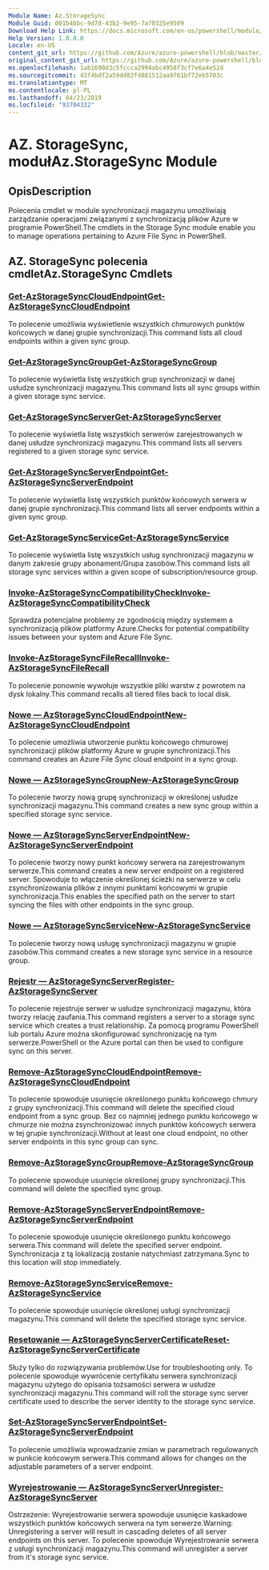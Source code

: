 ```yaml
---
Module Name: Az.StorageSync
Module Guid: 001b4bbc-9d7d-43b2-9e95-7a70325e9509
Download Help Link: https://docs.microsoft.com/en-us/powershell/module/az.storagesync
Help Version: 1.0.0.0
Locale: en-US
content_git_url: https://github.com/Azure/azure-powershell/blob/master/src/StorageSync/StorageSync/help/Az.StorageSync.md
original_content_git_url: https://github.com/Azure/azure-powershell/blob/master/src/StorageSync/StorageSync/help/Az.StorageSync.md
ms.openlocfilehash: 1ab1690d3c5fccca2994abc4958f3cf7e6a4e52d
ms.sourcegitcommit: 43f4bdf2a59dd82fd881512aa9761bf72eb5703c
ms.translationtype: MT
ms.contentlocale: pl-PL
ms.lasthandoff: 04/23/2019
ms.locfileid: "93704332"
---
```

# <span data-ttu-id="15a51-101">AZ. StorageSync, moduł</span><span class="sxs-lookup"><span data-stu-id="15a51-101">Az.StorageSync Module</span></span>
## <span data-ttu-id="15a51-102">Opis</span><span class="sxs-lookup"><span data-stu-id="15a51-102">Description</span></span>
<span data-ttu-id="15a51-103">Polecenia cmdlet w module synchronizacji magazynu umożliwiają zarządzanie operacjami związanymi z synchronizacją plików Azure w programie PowerShell.</span><span class="sxs-lookup"><span data-stu-id="15a51-103">The cmdlets in the Storage Sync module enable you to manage operations pertaining to Azure File Sync in PowerShell.</span></span>

## <span data-ttu-id="15a51-104">AZ. StorageSync polecenia cmdlet</span><span class="sxs-lookup"><span data-stu-id="15a51-104">Az.StorageSync Cmdlets</span></span>
### [<span data-ttu-id="15a51-105">Get-AzStorageSyncCloudEndpoint</span><span class="sxs-lookup"><span data-stu-id="15a51-105">Get-AzStorageSyncCloudEndpoint</span></span>](Get-AzStorageSyncCloudEndpoint.md)
<span data-ttu-id="15a51-106">To polecenie umożliwia wyświetlenie wszystkich chmurowych punktów końcowych w danej grupie synchronizacji.</span><span class="sxs-lookup"><span data-stu-id="15a51-106">This command lists all cloud endpoints within a given sync group.</span></span>

### [<span data-ttu-id="15a51-107">Get-AzStorageSyncGroup</span><span class="sxs-lookup"><span data-stu-id="15a51-107">Get-AzStorageSyncGroup</span></span>](Get-AzStorageSyncGroup.md)
<span data-ttu-id="15a51-108">To polecenie wyświetla listę wszystkich grup synchronizacji w danej usłudze synchronizacji magazynu.</span><span class="sxs-lookup"><span data-stu-id="15a51-108">This command lists all sync groups within a given storage sync service.</span></span>

### [<span data-ttu-id="15a51-109">Get-AzStorageSyncServer</span><span class="sxs-lookup"><span data-stu-id="15a51-109">Get-AzStorageSyncServer</span></span>](Get-AzStorageSyncServer.md)
<span data-ttu-id="15a51-110">To polecenie wyświetla listę wszystkich serwerów zarejestrowanych w danej usłudze synchronizacji magazynu.</span><span class="sxs-lookup"><span data-stu-id="15a51-110">This command lists all servers registered to a given storage sync service.</span></span>

### [<span data-ttu-id="15a51-111">Get-AzStorageSyncServerEndpoint</span><span class="sxs-lookup"><span data-stu-id="15a51-111">Get-AzStorageSyncServerEndpoint</span></span>](Get-AzStorageSyncServerEndpoint.md)
<span data-ttu-id="15a51-112">To polecenie wyświetla listę wszystkich punktów końcowych serwera w danej grupie synchronizacji.</span><span class="sxs-lookup"><span data-stu-id="15a51-112">This command lists all server endpoints within a given sync group.</span></span>

### [<span data-ttu-id="15a51-113">Get-AzStorageSyncService</span><span class="sxs-lookup"><span data-stu-id="15a51-113">Get-AzStorageSyncService</span></span>](Get-AzStorageSyncService.md)
<span data-ttu-id="15a51-114">To polecenie wyświetla listę wszystkich usług synchronizacji magazynu w danym zakresie grupy abonament/Grupa zasobów.</span><span class="sxs-lookup"><span data-stu-id="15a51-114">This command lists all storage sync services within a given scope of subscription/resource group.</span></span>

### [<span data-ttu-id="15a51-115">Invoke-AzStorageSyncCompatibilityCheck</span><span class="sxs-lookup"><span data-stu-id="15a51-115">Invoke-AzStorageSyncCompatibilityCheck</span></span>](Invoke-AzStorageSyncCompatibilityCheck.md)
<span data-ttu-id="15a51-116">Sprawdza potencjalne problemy ze zgodnością między systemem a synchronizacją plików platformy Azure.</span><span class="sxs-lookup"><span data-stu-id="15a51-116">Checks for potential compatibility issues between your system and Azure File Sync.</span></span>

### [<span data-ttu-id="15a51-117">Invoke-AzStorageSyncFileRecall</span><span class="sxs-lookup"><span data-stu-id="15a51-117">Invoke-AzStorageSyncFileRecall</span></span>](Invoke-AzStorageSyncFileRecall.md)
<span data-ttu-id="15a51-118">To polecenie ponownie wywołuje wszystkie pliki warstw z powrotem na dysk lokalny.</span><span class="sxs-lookup"><span data-stu-id="15a51-118">This command recalls all tiered files back to local disk.</span></span>

### [<span data-ttu-id="15a51-119">Nowe — AzStorageSyncCloudEndpoint</span><span class="sxs-lookup"><span data-stu-id="15a51-119">New-AzStorageSyncCloudEndpoint</span></span>](New-AzStorageSyncCloudEndpoint.md)
<span data-ttu-id="15a51-120">To polecenie umożliwia utworzenie punktu końcowego chmurowej synchronizacji plików platformy Azure w grupie synchronizacji.</span><span class="sxs-lookup"><span data-stu-id="15a51-120">This command creates an Azure File Sync cloud endpoint in a sync group.</span></span>

### [<span data-ttu-id="15a51-121">Nowe — AzStorageSyncGroup</span><span class="sxs-lookup"><span data-stu-id="15a51-121">New-AzStorageSyncGroup</span></span>](New-AzStorageSyncGroup.md)
<span data-ttu-id="15a51-122">To polecenie tworzy nową grupę synchronizacji w określonej usłudze synchronizacji magazynu.</span><span class="sxs-lookup"><span data-stu-id="15a51-122">This command creates a new sync group within a specified storage sync service.</span></span>

### [<span data-ttu-id="15a51-123">Nowe — AzStorageSyncServerEndpoint</span><span class="sxs-lookup"><span data-stu-id="15a51-123">New-AzStorageSyncServerEndpoint</span></span>](New-AzStorageSyncServerEndpoint.md)
<span data-ttu-id="15a51-124">To polecenie tworzy nowy punkt końcowy serwera na zarejestrowanym serwerze.</span><span class="sxs-lookup"><span data-stu-id="15a51-124">This command creates a new server endpoint on a registered server.</span></span> <span data-ttu-id="15a51-125">Spowoduje to włączenie określonej ścieżki na serwerze w celu zsynchronizowania plików z innymi punktami końcowymi w grupie synchronizacja.</span><span class="sxs-lookup"><span data-stu-id="15a51-125">This enables the specified path on the server to start syncing the files with other endpoints in the sync group.</span></span>

### [<span data-ttu-id="15a51-126">Nowe — AzStorageSyncService</span><span class="sxs-lookup"><span data-stu-id="15a51-126">New-AzStorageSyncService</span></span>](New-AzStorageSyncService.md)
<span data-ttu-id="15a51-127">To polecenie tworzy nową usługę synchronizacji magazynu w grupie zasobów.</span><span class="sxs-lookup"><span data-stu-id="15a51-127">This command creates a new storage sync service in a resource group.</span></span>

### [<span data-ttu-id="15a51-128">Rejestr — AzStorageSyncServer</span><span class="sxs-lookup"><span data-stu-id="15a51-128">Register-AzStorageSyncServer</span></span>](Register-AzStorageSyncServer.md)
<span data-ttu-id="15a51-129">To polecenie rejestruje serwer w usłudze synchronizacji magazynu, która tworzy relację zaufania.</span><span class="sxs-lookup"><span data-stu-id="15a51-129">This command registers a server to a storage sync service which creates a trust relationship.</span></span> <span data-ttu-id="15a51-130">Za pomocą programu PowerShell lub portalu Azure można skonfigurować synchronizację na tym serwerze.</span><span class="sxs-lookup"><span data-stu-id="15a51-130">PowerShell or the Azure portal can then be used to configure sync on this server.</span></span>

### [<span data-ttu-id="15a51-131">Remove-AzStorageSyncCloudEndpoint</span><span class="sxs-lookup"><span data-stu-id="15a51-131">Remove-AzStorageSyncCloudEndpoint</span></span>](Remove-AzStorageSyncCloudEndpoint.md)
<span data-ttu-id="15a51-132">To polecenie spowoduje usunięcie określonego punktu końcowego chmury z grupy synchronizacji.</span><span class="sxs-lookup"><span data-stu-id="15a51-132">This command will delete the specified cloud endpoint from a sync group.</span></span> <span data-ttu-id="15a51-133">Bez co najmniej jednego punktu końcowego w chmurze nie można zsynchronizować innych punktów końcowych serwera w tej grupie synchronizacji.</span><span class="sxs-lookup"><span data-stu-id="15a51-133">Without at least one cloud endpoint, no other server endpoints in this sync group can sync.</span></span>

### [<span data-ttu-id="15a51-134">Remove-AzStorageSyncGroup</span><span class="sxs-lookup"><span data-stu-id="15a51-134">Remove-AzStorageSyncGroup</span></span>](Remove-AzStorageSyncGroup.md)
<span data-ttu-id="15a51-135">To polecenie spowoduje usunięcie określonej grupy synchronizacji.</span><span class="sxs-lookup"><span data-stu-id="15a51-135">This command will delete the specified sync group.</span></span>

### [<span data-ttu-id="15a51-136">Remove-AzStorageSyncServerEndpoint</span><span class="sxs-lookup"><span data-stu-id="15a51-136">Remove-AzStorageSyncServerEndpoint</span></span>](Remove-AzStorageSyncServerEndpoint.md)
<span data-ttu-id="15a51-137">To polecenie spowoduje usunięcie określonego punktu końcowego serwera.</span><span class="sxs-lookup"><span data-stu-id="15a51-137">This command will delete the specified server endpoint.</span></span> <span data-ttu-id="15a51-138">Synchronizacja z tą lokalizacją zostanie natychmiast zatrzymana.</span><span class="sxs-lookup"><span data-stu-id="15a51-138">Sync to this location will stop immediately.</span></span>

### [<span data-ttu-id="15a51-139">Remove-AzStorageSyncService</span><span class="sxs-lookup"><span data-stu-id="15a51-139">Remove-AzStorageSyncService</span></span>](Remove-AzStorageSyncService.md)
<span data-ttu-id="15a51-140">To polecenie spowoduje usunięcie określonej usługi synchronizacji magazynu.</span><span class="sxs-lookup"><span data-stu-id="15a51-140">This command will delete the specified storage sync service.</span></span>

### [<span data-ttu-id="15a51-141">Resetowanie — AzStorageSyncServerCertificate</span><span class="sxs-lookup"><span data-stu-id="15a51-141">Reset-AzStorageSyncServerCertificate</span></span>](Reset-AzStorageSyncServerCertificate.md)
<span data-ttu-id="15a51-142">Służy tylko do rozwiązywania problemów.</span><span class="sxs-lookup"><span data-stu-id="15a51-142">Use for troubleshooting only.</span></span> <span data-ttu-id="15a51-143">To polecenie spowoduje wywrócenie certyfikatu serwera synchronizacji magazynu użytego do opisania tożsamości serwera w usłudze synchronizacji magazynu.</span><span class="sxs-lookup"><span data-stu-id="15a51-143">This command will roll the storage sync server certificate used to describe the server identity to the storage sync service.</span></span>

### [<span data-ttu-id="15a51-144">Set-AzStorageSyncServerEndpoint</span><span class="sxs-lookup"><span data-stu-id="15a51-144">Set-AzStorageSyncServerEndpoint</span></span>](Set-AzStorageSyncServerEndpoint.md)
<span data-ttu-id="15a51-145">To polecenie umożliwia wprowadzanie zmian w parametrach regulowanych w punkcie końcowym serwera.</span><span class="sxs-lookup"><span data-stu-id="15a51-145">This command allows for changes on the adjustable parameters of a server endpoint.</span></span>

### [<span data-ttu-id="15a51-146">Wyrejestrowanie — AzStorageSyncServer</span><span class="sxs-lookup"><span data-stu-id="15a51-146">Unregister-AzStorageSyncServer</span></span>](Unregister-AzStorageSyncServer.md)
<span data-ttu-id="15a51-147">Ostrzeżenie: Wyrejestrowanie serwera spowoduje usunięcie kaskadowe wszystkich punktów końcowych serwera na tym serwerze.</span><span class="sxs-lookup"><span data-stu-id="15a51-147">Warning: Unregistering a server will result in cascading deletes of all server endpoints on this server.</span></span> <span data-ttu-id="15a51-148">To polecenie spowoduje Wyrejestrowanie serwera z usługi synchronizacji magazynu.</span><span class="sxs-lookup"><span data-stu-id="15a51-148">This command will unregister a server from it's storage sync service.</span></span>